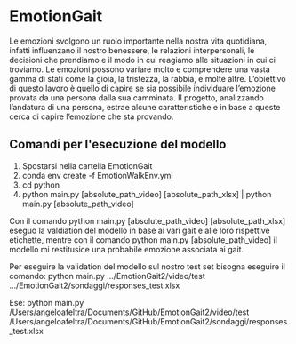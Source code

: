 # EmotionGait

Le emozioni svolgono un ruolo importante nella nostra vita quotidiana, infatti influenzano il nostro benessere, le relazioni interpersonali, le decisioni che prendiamo e il modo in cui reagiamo alle situazioni in cui ci troviamo. Le emozioni possono variare molto e comprendere una vasta gamma di stati come la gioia, la tristezza, la rabbia, e molte altre.
L’obiettivo di questo lavoro è quello di capire se sia possibile individuare l’emozione provata da una persona dalla sua camminata. Il progetto, analizzando l’andatura di una persona, estrae alcune caratteristiche e in base a queste cerca di capire l’emozione che sta provando.


## Comandi per l'esecuzione del modello

1. Spostarsi nella cartella EmotionGait
1. conda env create -f EmotionWalkEnv.yml
2. cd python
3. python main.py [absolute_path_video] [absolute_path_xlsx] | python main.py [absolute_path_video]

Con il comando python main.py [absolute_path_video] [absolute_path_xlsx] eseguo la valdiation del modello in base ai vari gait e alle loro rispettive etichette, mentre con il comando python main.py [absolute_path_video] il modello mi restitusice una probabile emozione associata ai gait.

Per eseguire la validation del modello sul nostro test set bisogna eseguire il comando:  python main.py .../EmotionGait2/video/test .../EmotionGait2/sondaggi/responses_test.xlsx

Ese: python main.py /Users/angeloafeltra/Documents/GitHub/EmotionGait2/video/test /Users/angeloafeltra/Documents/GitHub/EmotionGait2/sondaggi/responses_test.xlsx


